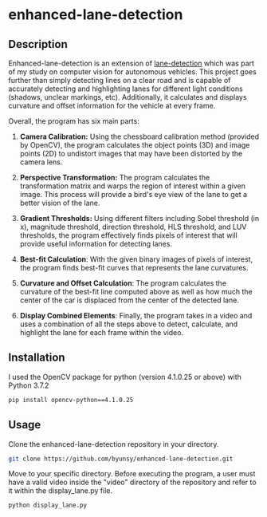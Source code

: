 # enhanced-lane-detection

## Description

Enhanced-lane-detection is an extension of [lane-detection](https://github.com/byunsy/lane-detection) which was part of my study on computer vision for autonomous vehicles. This project goes further than simply detecting lines on a clear road and is capable of accurately detecting and highlighting lanes for different light conditions (shadows, unclear markings, etc). Additionally, it calculates and displays curvature and offset information for the vehicle at every frame.

Overall, the program has six main parts:

1. **Camera Calibration:** Using the chessboard calibration method (provided by OpenCV), the program calculates the object points (3D) and image points (2D) to undistort images that may have been distorted by the camera lens.

2. **Perspective Transformation:** The program calculates the transformation matrix and warps the region of interest within a given image. This process will provide a bird's eye view of the lane to get a better vision of the lane.

3. **Gradient Thresholds:** Using different filters including Sobel threshold (in x), magnitude threshold, direction threshold, HLS threshold, and LUV thresholds, the program effectively finds pixels of interest that will provide useful information for detecting lanes.

4. **Best-fit Calculation**: With the given binary images of pixels of interest, the program finds best-fit curves that represents the lane curvatures.

5. **Curvature and Offset Calculation**: The program calculates the curvature of the best-fit line computed above as well as how much the center of the car is displaced from the center of the detected lane.

6. **Display Combined Elements**: Finally, the program takes in a video and uses a combination of all the steps above to detect, calculate, and highlight the lane for each frame within the video.

## Installation

I used the OpenCV package for python (version 4.1.0.25 or above) with Python 3.7.2

```bash
pip install opencv-python==4.1.0.25
```

## Usage

Clone the enhanced-lane-detection repository in your directory.

```bash
git clone https://github.com/byunsy/enhanced-lane-detection.git
```

Move to your specific directory. Before executing the program, a user must have a valid video inside the "video" directory of the repository and refer to it within the display_lane.py file.

```bash
python display_lane.py
```
